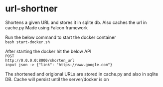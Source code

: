 # url-shortner
Shortens a given URL and stores it in sqlite db. Also caches the url in cache.py
Made using Falcon framework 

Run the below command to start the docker container
<br />```bash start-docker.sh```



After starting the docker hit the below API
<br />```POST ```
<br />```http://0.0.0.0:8000/shorten_url```
<br />```input json -> {"link": "https://www.google.com"}```



The shortened and origional URLs are stored in cache.py and also in sqlite DB.
Cache will persist until the server/docker is on
